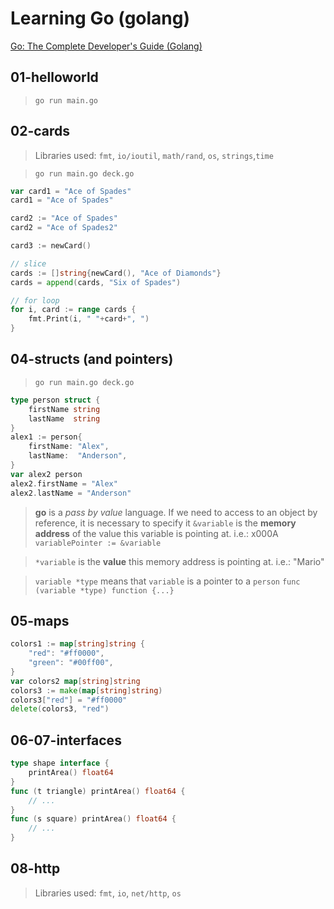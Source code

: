 # Learning Go (golang)

[Go: The Complete Developer's Guide (Golang)](https://www.udemy.com/go-the-complete-developers-guide/)

## 01-helloworld
>`go run main.go`

## 02-cards
>Libraries used: `fmt`, `io/ioutil`, `math/rand`, `os`, `strings`,`time`

>`go run main.go deck.go`

```go
var card1 = "Ace of Spades"
card1 = "Ace of Spades"

card2 := "Ace of Spades"
card2 = "Ace of Spades2"

card3 := newCard()

// slice
cards := []string{newCard(), "Ace of Diamonds"}
cards = append(cards, "Six of Spades")

// for loop
for i, card := range cards {
    fmt.Print(i, " "+card+", ")
}
```

## 04-structs (and pointers)
>`go run main.go deck.go`

```go
type person struct {
	firstName string
	lastName  string
}
alex1 := person{
    firstName: "Alex",
    lastName:  "Anderson",
}
var alex2 person
alex2.firstName = "Alex"
alex2.lastName = "Anderson"
```
>**go** is a *pass by value* language. If we need to access to an object by reference, it is necessary to specify it
>`&variable` is the **memory address** of the value this variable is pointing at. i.e.: x000A
>`variablePointer := &variable`

>`*variable` is the **value** this memory address is pointing at. i.e.: "Mario"

>`variable *type` means that `variable` is a pointer to a `person`
>`func (variable *type) function {...}`

## 05-maps
```go
colors1 := map[string]string {
    "red": "#ff0000",
    "green": "#00ff00",
}
var colors2 map[string]string
colors3 := make(map[string]string)
colors3["red"] = "#ff0000"
delete(colors3, "red")
```

## 06-07-interfaces
```go
type shape interface {
	printArea() float64
}
func (t triangle) printArea() float64 {
    // ...
}
func (s square) printArea() float64 {
    // ...
}
```

## 08-http

>Libraries used: `fmt`, `io`, `net/http`, `os`
